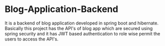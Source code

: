 # Blog-Application-Backend
It is a backend of blog application developed in spring boot and hibernate. Basically this project has the API's of blog app which are secured using spring security and it has JWT based authentication to role wise permit the users to access the API's.
